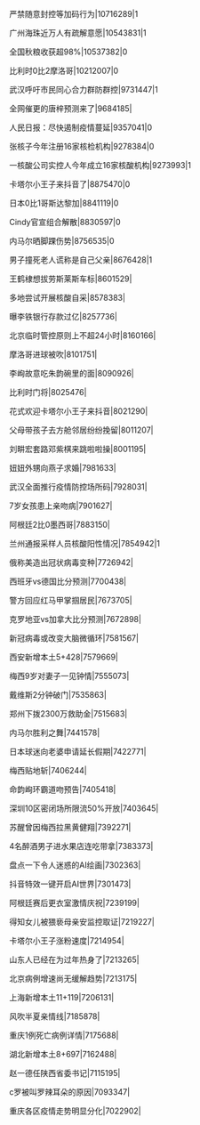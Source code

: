 严禁随意封控等加码行为|10716289|1

广州海珠近万人有疏解意愿|10543831|1

全国秋粮收获超98%|10537382|0

比利时0比2摩洛哥|10212007|0

武汉呼吁市民同心合力群防群控|9731447|1

全网催更的唐梓预测来了|9684185|

人民日报：尽快遏制疫情蔓延|9357041|0

张核子今年注册16家核检机构|9278384|0

一核酸公司实控人今年成立16家核酸机构|9273993|1

卡塔尔小王子来抖音了|8875470|0

日本0比1哥斯达黎加|8841119|0

Cindy官宣组合解散|8830597|0

内马尔晒脚踝伤势|8756535|0

男子撞死老人谎称是自己父亲|8676428|1

王鹤棣想拔劳斯莱斯车标|8601529|

多地尝试开展核酸自采|8578383|

曝李铁银行存款过亿|8257736|

北京临时管控原则上不超24小时|8160166|

摩洛哥进球被吹|8101751|

李峋故意吃朱韵碗里的面|8090926|

比利时门将|8025476|

花式欢迎卡塔尔小王子来抖音|8021290|

父母带孩子去方舱邻居纷纷挽留|8011207|

刘畊宏套路邓紫棋来跳啦啦操|8001195|

妞妞外甥向燕子求婚|7981633|

武汉全面推行疫情防控场所码|7928031|

7岁女孩患上亲吻病|7901627|

阿根廷2比0墨西哥|7883150|

兰州通报采样人员核酸阳性情况|7854942|1

俄称美造出冠状病毒变种|7726942|

西班牙vs德国比分预测|7700438|

警方回应红马甲掌掴居民|7673705|

克罗地亚vs加拿大比分预测|7672898|

新冠病毒或改变大脑微循环|7581567|

西安新增本土5+428|7579669|

梅西9岁对妻子一见钟情|7555073|

戴维斯2分钟破门|7535863|

郑州下拨2300万救助金|7515683|

内马尔胜利之舞|7441578|

日本球迷向老婆申请延长假期|7422771|

梅西贴地斩|7406244|

命韵峋环霸道吻预告|7405418|

深圳10区密闭场所限流50%开放|7403645|

苏醒曾因梅西拉黑黄健翔|7392271|

4名醉酒男子进水果店连吃带拿|7383373|

盘点一下令人迷惑的AI绘画|7302363|

抖音特效一键开启AI世界|7301473|

阿根廷赛后更衣室激情庆祝|7239199|

得知女儿被猥亵母亲安监控取证|7219227|

卡塔尔小王子涨粉速度|7214954|

山东人已经在为过年热身了|7213265|

北京病例增速尚无缓解趋势|7213175|

上海新增本土11+119|7206131|

风吹半夏亲情线|7185878|

重庆1例死亡病例详情|7175688|

湖北新增本土8+697|7162488|

赵一德任陕西省委书记|7115195|

c罗被叫罗辣耳朵的原因|7093347|

重庆各区疫情走势明显分化|7022902|


